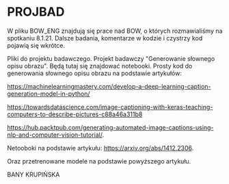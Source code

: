 # PROJBAD

W pliku BOW_ENG znajdują się prace nad BOW, o których rozmawialiśmy na spotkaniu 8.1.21. Dalsze badania, komentarze w kodzie i czystrzy kod pojawią się wkrótce.

Pliki do projektu badawczego.
Projekt badawczy "Generowanie słownego opisu obrazu".
Będą tutaj się znajdować notebooki.
Prosty kod do generowania słownego opisu obrazu na podstawie artykułów:

https://machinelearningmastery.com/develop-a-deep-learning-caption-generation-model-in-python/

https://towardsdatascience.com/image-captioning-with-keras-teaching-computers-to-describe-pictures-c88a46a311b8

https://hub.packtpub.com/generating-automated-image-captions-using-nlp-and-computer-vision-tutorial/.

Netooboki na podstawie artykułu: https://arxiv.org/abs/1412.2306.

Oraz przetrenowane modele na podstawie powyższego artykułu.

BANY KRUPIŃSKA
